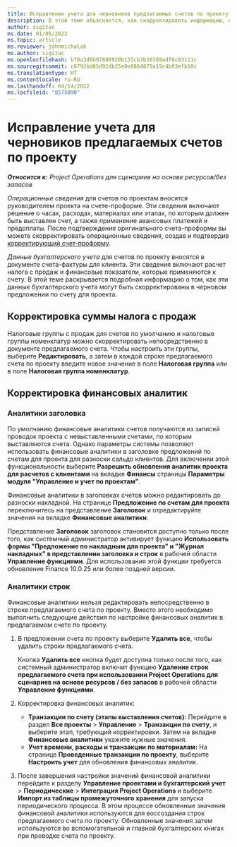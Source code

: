 ```yaml
---
title: Исправление учета для черновиков предлагаемых счетов по проекту
description: В этой теме объясняется, как скорректировать информацию, относящуюся к учету черновиков предлагаемых счетов.
author: sigitac
ms.date: 01/05/2022
ms.topic: article
ms.reviewer: johnmichalak
ms.author: sigitac
ms.openlocfilehash: bf0a3d6b97880920b133cb3b30389adf0c83111c
ms.sourcegitcommit: c0792bd65d92db25e0e8864879a19c4b93efb10c
ms.translationtype: HT
ms.contentlocale: ru-RU
ms.lasthandoff: 04/14/2022
ms.locfileid: "8575090"
---
```

# <a name="correct-the-accounting-on-draft-project-invoice-proposals"></a>Исправление учета для черновиков предлагаемых счетов по проекту

_**Относится к:** Project Operations для сценариев на основе ресурсов/без запасов_

*Операционные сведения* для счетов по проектам вносятся руководителем проекта на счете-проформе. Эти сведения включают решение о часах, расходах, материалах или этапах, по которым должен быть выставлен счет, а также применение авансовых платежей и предоплаты. После подтверждения оригинального счета-проформы вы можете скорректировать операционные сведения, создав и подтвердив [корректирующий счет-проформу](../proforma-invoicing/corrective-invoices.md).

*Данные бухгалтерского учета* для счетов по проекту вносятся в документе счета-фактуры для клиента. Эти сведения включают расчет налога с продаж и финансовые показатели, которые применяются к счету. В этой теме раскрывается подробная информацию о том, как эти данные бухгалтерского учета могут быть скорректированы в черновом предложении по счету для проекта.

## <a name="adjust-sales-tax"></a>Корректировка суммы налога с продаж

Налоговые группы с продаж для счетов по умолчанию и налоговые группы номенклатур можно скорректировать непосредственно в документе предлагаемого счета. Чтобы настроить эти группы, выберите **Редактировать**, а затем в каждой строке предлагаемого счета по проекту введите новое значение в поле **Налоговая группа** или в поле **Налоговая группа номенклатур**.

## <a name="adjust-financial-dimensions"></a>Корректировка финансовых аналитик

### <a name="header-dimensions"></a>Аналитики заголовка

По умолчанию финансовые аналитики счетов получаются из записей проводок проекта с невыставленными счетами, по которым выставляются счета. Однако параметры системы позволяют использовать финансовые аналитики в заголовке предложений по счетам для проекта для разноски сальдо клиентов. Для включеняи этой функциональности выберите **Разрешить обновления аналитик проекта для расчетов с клиентами** на вкладке **Финансы** страницы **Параметры модуля "Управление и учет по проектам"**.

Финансовые аналитики в заголовках счетов можно редактировать до разноски накладной. На странице **Предложение по счетам для проекта** переключитесь на представление **Заголовок** и отредактируйте значения на вкладке **Финансовые аналитики**.

Представление **Заголовок** заголовок становится доступно только после того, как системный администратор активирует функцию **Использовать формы "Предложение по накладным для проекта" и "Журнал накладных" в представлении заголовка и строк** в рабочей области **Управление функциями**. Для использования этой функции требуется обновление Finance 10.0.25 или более поздней версии.

### <a name="line-dimensions"></a>Аналитики строк

Финансовые аналитики нельзя редактировать непосредственно в строке предлагаемого счета по проекту. Вместо этого необходимо выполнить следующие действия по настройке финансовых аналитик в предлагаемом счете по проекту.

1. В предложении счета по проекту выберите **Удалить все**, чтобы удалить строки предлагаемого счета.

    Кнопка **Удалить все** кнопка будет доступна только после того, как системный администратор включит функцию **Удаление строк предлагаемого счета при использовании Project Operations для сценариев на основе ресурсов / без запасов** в рабочей области **Управление функциями**.

2. Корректировка финансовых аналитик:

    - **Транзакции по счету (этапы выставления счетов):** Перейдите в раздел **Все проекты** \> **Управление** \> **Транзакции по счету**, и выберите этап, требующий корректировки. Затем на вкладке **Финансовые аналитики** укажите нужные значения.
    - **Учет времени, расходы и транзакции по материалам:** На странице **Проведенные транзакции по проекту**, выберите **Настроить учет** для обновления финансовых аналитик.

3. После завершения настройки значений финансовой аналитики перейдите к разделу **Управление проектами и бухгалтерский учет** \> **Периодические** \> **Интеграция Project Operations** и выберите **Импорт из таблицы промежуточного хранения** для запуска периодического процесса. В этом процессе обновленные значения финансовой аналитики используются для воссоздания строк предлагаемого счета по проекту. Обновленные значения затем используются во вспомогательной и главной бухгалтерских книгах при проводке счета по проекту.

